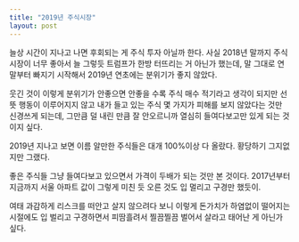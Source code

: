 ```yaml
---
title: "2019년 주식시장"
layout: post
---
```


늘상 시간이 지나고 나면 후회되는 게 주식 투자 아닐까 한다. 사실 2018년 말까지 주식시장이 너무 좋아서 늘 그렇듯 트럼프가 한방 터뜨리는 거 아닌가 했는데, 말 그대로 연말부터 빠지기 시작해서 2019년 연초에는 분위기가 좋지 않았다.

웃긴 것이 이렇게 분위기가 안좋으면 안좋을 수록 주식 매수 적기라고 생각이 되지만 선뜻 행동이 이루어지지 않고 내가 들고 있는 주식 몇 가지가 피해를 보지 않았다는 것만 신경쓰게 되는데, 그만큼 덜 내린 만큼 잘 안오르니까 열심히 들여다보고만 있게 되는 것이지 싶다.

2019년 지나고 보면 이름 알만한 주식들은 대개 100%이상 다 올랐다. 황당하기 그지없지만 그랬다.

좋은 주식들 그냥 들여다보고 있으면서 가격이 두배가 되는 것만 본 것이다. 2017년부터 지금까지 서울 아파트 값이 그렇게 미친 듯 오른 것도 입 멀리고 구경만 했듯이.

여태 과감하게 리스크를 떠안고 살지 않으려다 보니 이렇게 돈가치가 하염없이 떨어지는 시절에도 입 벌리고 구경하면서 피땀흘려서 찔끔찔끔 벌어서 살라고 태어난 게 아닌가 싶다. 